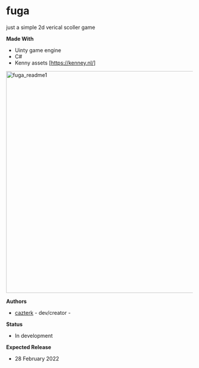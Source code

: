 # fuga
 just a simple 2d verical scoller game

**Made With**
- Uinty game engine
- C#
- Kenny assets [https://kenney.nl/]

<img src="fuga_readme1.gif" alt="fuga_readme1"  width="600"  >

**Authors**
- [cazterk](https://github.com/cazterk) - dev/creator -

**Status**
- In development

**Expected Release**
- 28 February 2022
